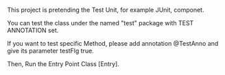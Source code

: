 This project is pretending the Test Unit, for example JUnit, componet.

You can test the class under the named "test" package with TEST ANNOTATION set.

If you want to test specific Method, 
please add annotation @TestAnno and give its parameter testFlg true.

Then, Run the Entry Point Class [Entry].

